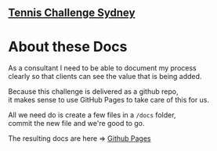 ## [Tennis Challenge Sydney](./index.md)

# About these Docs

As a consultant I need to be able to document my process  
clearly so that clients can see the value that is being added.

Because this challenge is delivered as a github repo,  
it makes sense to use GitHub Pages to take care of this for us.

All we need do is create a few files in a ```/docs``` folder,  
commit the new file and we're good to go.

The resulting docs are here =>
[Github Pages](https://listingslab-software.github.io/tennis-challenge-sydney/)